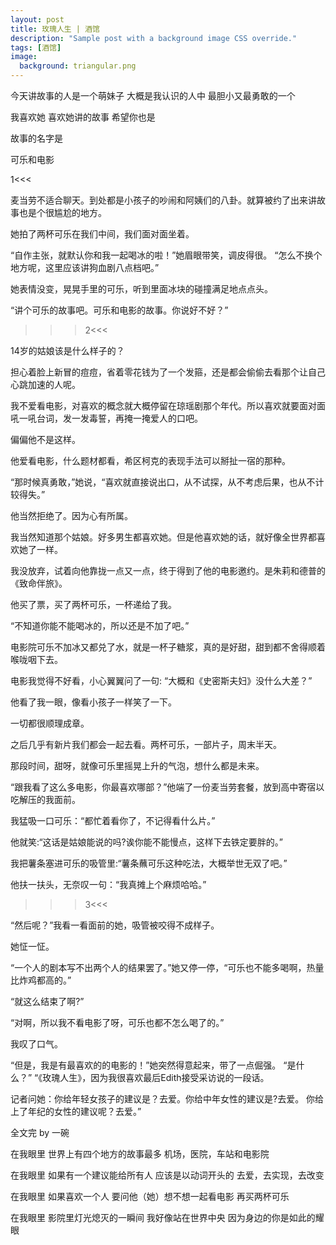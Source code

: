 ```yaml
---
layout: post
title: 玫瑰人生 | 酒馆
description: "Sample post with a background image CSS override."
tags: [酒馆]
image: 
  background: triangular.png
---
```


今天讲故事的人是一个萌妹子
大概是我认识的人中
最胆小又最勇敢的一个

我喜欢她
喜欢她讲的故事
希望你也是

故事的名字是

可乐和电影

1<<<

麦当劳不适合聊天。到处都是小孩子的吵闹和阿姨们的八卦。就算被约了出来讲故事也是个很尴尬的地方。

她拍了两杯可乐在我们中间，我们面对面坐着。

“自作主张，就默认你和我一起喝冰的啦！”她眉眼带笑，调皮得很。
“怎么不换个地方呢，这里应该讲狗血剧八点档吧。”

她表情没变，晃晃手里的可乐，听到里面冰块的碰撞满足地点点头。

“讲个可乐的故事吧。可乐和电影的故事。你说好不好？”


>>>2<<<

14岁的姑娘该是什么样子的？

担心着脸上新冒的痘痘，省着零花钱为了一个发箍，还是都会偷偷去看那个让自己心跳加速的人呢。

我不爱看电影，对喜欢的概念就大概停留在琼瑶剧那个年代。所以喜欢就要面对面吼一吼台词，发一发毒誓，再掩一掩爱人的口吧。

偏偏他不是这样。

他爱看电影，什么题材都看，希区柯克的表现手法可以掰扯一宿的那种。
 
“那时候真勇敢，”她说，“喜欢就直接说出口，从不试探，从不考虑后果，也从不计较得失。”

他当然拒绝了。因为心有所属。

我当然知道那个姑娘。好多男生都喜欢她。但是他喜欢她的话，就好像全世界都喜欢她了一样。

我没放弃，试着向他靠拢一点又一点，终于得到了他的电影邀约。是朱莉和德普的《致命伴旅》。

他买了票，买了两杯可乐，一杯递给了我。

“不知道你能不能喝冰的，所以还是不加了吧。”

电影院可乐不加冰又都兑了水，就是一杯子糖浆，真的是好甜，甜到都不舍得顺着喉咙咽下去。

电影我觉得不好看，小心翼翼问了一句: “大概和《史密斯夫妇》没什么大差？”

他看了我一眼，像看小孩子一样笑了一下。

一切都很顺理成章。
 
之后几乎有新片我们都会一起去看。两杯可乐，一部片子，周末半天。

那段时间，甜呀，就像可乐里摇晃上升的气泡，想什么都是未来。
 
“跟我看了这么多电影，你最喜欢哪部？”他端了一份麦当劳套餐，放到高中寄宿以吃解压的我面前。

我猛吸一口可乐：“都忙着看你了，不记得看什么片。”

他就笑:“这话是姑娘能说的吗?诶你能不能慢点，这样下去铁定要胖的。”

我把薯条塞进可乐的吸管里:“薯条蘸可乐这种吃法，大概举世无双了吧。”

他扶一扶头，无奈叹一句：“我真摊上个麻烦哈哈。”


>>>3<<<

“然后呢？”我看一看面前的她，吸管被咬得不成样子。

她怔一怔。

“一个人的剧本写不出两个人的结果罢了。”她又停一停，“可乐也不能多喝啊，热量比炸鸡都高的。”

“就这么结束了啊?”

“对啊，所以我不看电影了呀，可乐也都不怎么喝了的。”

我叹了口气。

“但是，我是有最喜欢的的电影的！”她突然得意起来，带了一点倔强。
“是什么？”
“《玫瑰人生》，因为我很喜欢最后Edith接受采访说的一段话。

记者问她：你给年轻女孩子的建议是？去爱。你给中年女性的建议是?去爱。 你给上了年纪的女性的建议呢？去爱。”
 

全文完
by 一碗


在我眼里
世界上有四个地方的故事最多
机场，医院，车站和电影院

在我眼里
如果有一个建议能给所有人
应该是以动词开头的
去爱，去实现，去改变

在我眼里
如果喜欢一个人
要问他（她）想不想一起看电影
再买两杯可乐

在我眼里
影院里灯光熄灭的一瞬间
我好像站在世界中央
因为身边的你是如此的耀眼
